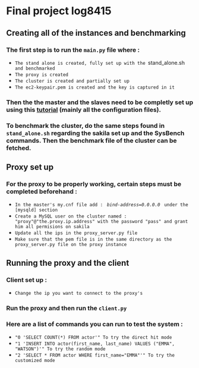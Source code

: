 # Final project log8415

## Creating all of the instances and benchmarking

### The first step is to run the `main.py` file where :
- `The stand alone is created, fully set up with the `stand_alone.sh` and benchmarked`
- `The proxy is created`
- `The cluster is created and partially set up`
- `The ec2-keypair.pem is created and the key is captured in it`

### Then the the master and the slaves need to be completly set up using this <a href="https://www.digitalocean.com/community/tutorials/how-to-create-a-multi-node-mysql-cluster-on-ubuntu-18-04">tutorial</a> (mainly all the configuration files).

### To benchmark the cluster, do the same steps found in `stand_alone.sh` regarding the sakila set up and the SysBench commands. Then the benchmark file of the cluster can be fetched.

## Proxy set up
### For the proxy to be properly working, certain steps must be completed beforehand : 
- `In the master's my.cnf file add : ` <em>`bind-address=0.0.0.0 `</em> `under the [mysqld] section`
- `Create a MySQL user on the cluster named : "proxy"@"the.proxy.ip.address" with the password "pass" and grant him all permisions on sakila`
- `Update all the ips in the proxy_server.py file`
- `Make sure that the pem file is in the same directory as the proxy_server.py file on the proxy instance`

## Running the proxy and the client

### Client set up :
- `Change the ip you want to connect to the proxy's`

### Run the proxy and then run the `client.py`

### Here are a list of commands you can run to test the system :
- `"0 'SELECT COUNT(*) FROM actor'" To try the direct hit mode`
- `"1 'INSERT INTO actor(first_name, last_name) VALUES ("EMMA", "WATSON")'" To try the random mode`
- `"2 'SELECT * FROM actor WHERE first_name="EMMA"'" To try the customized mode`
